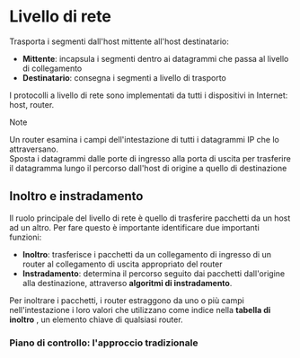 # Livello di rete  
Trasporta i segmenti dall'host mittente all'host destinatario:
+ **Mittente**: incapsula i segmenti dentro ai datagrammi che passa al livello di collegamento  
+ **Destinatario**: consegna i segmenti a livello di trasporto  

I protocolli a livello di rete sono implementati da tutti i dispositivi in Internet: host, router.  

> [!NOTE]  
> Un router esamina i campi dell'intestazione di tutti i datagrammi IP che lo attraversano.  
> Sposta i datagrammi dalle porte di ingresso alla porta di uscita per trasferire il datagramma lungo il percorso dall'host di origine a quello di destinazione  

## Inoltro e instradamento
Il ruolo principale del livello di rete è quello di trasferire pacchetti da un host ad un altro. Per fare questo è importante identificare due importanti funzioni:
+ **Inoltro**: trasferisce i pacchetti da un collegamento di ingresso di un router al collegamento di uscita appropriato del router  
+ **Instradamento**: determina il percorso seguito dai pacchetti dall'origine alla destinazione, attraverso **algoritmi di instradamento**.  

Per inoltrare i pacchetti, i router estraggono da uno o più campi nell'intestazione i loro valori che utilizzano come indice nella **tabella di inoltro** , un elemento chiave di qualsiasi router.  

### Piano di controllo: l'approccio tradizionale  













